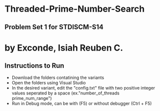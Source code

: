 # Threaded-Prime-Number-Search
## Problem Set 1 for STDISCM-S14 
# by Exconde, Isiah Reuben C.

## Instructions to Run
- Download the folders contatining the variants
- Open the folders using Visual Studio
- In the desired variant, edit the "config.txt" file with two positive integer values seperated by a space (ex."number_of_threads prime_num_range")
- Run in Debug mode, can be with (F5) or without debugger (Ctrl + F5)
